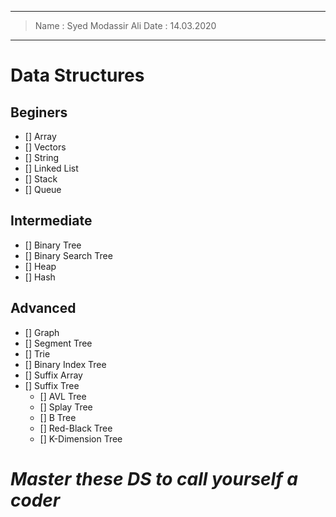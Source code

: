 
------
> Name : Syed Modassir Ali
> Date : 14.03.2020
------

# Data Structures

## Beginers

  - [] Array
  - [] Vectors
  - [] String
  - [] Linked List
  - [] Stack
  - [] Queue

## Intermediate
  
  - [] Binary Tree
  - [] Binary Search Tree
  - [] Heap
  - [] Hash
  
## Advanced 

  - [] Graph
  - [] Segment Tree
  - [] Trie
  - [] Binary Index Tree
  - [] Suffix Array
  - [] Suffix Tree
    - [] AVL Tree
    - [] Splay Tree
    - [] B Tree
    - [] Red-Black Tree
    - [] K-Dimension Tree
    
# *Master these DS to call yourself a coder*
